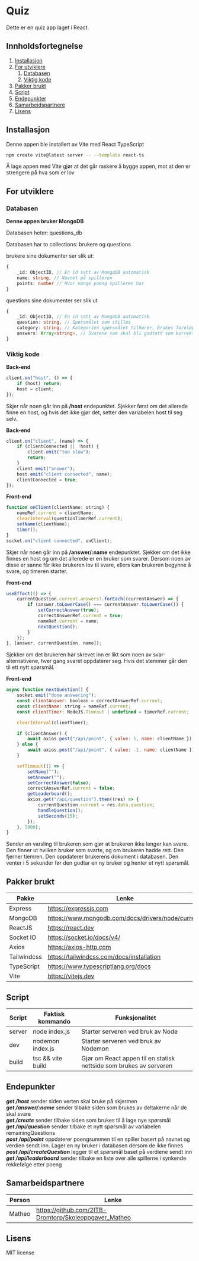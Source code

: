 # Quiz

Dette er en quiz app laget i React.

## Innholdsfortegnelse

1. [Installasjon](#installasjon)
2. [For utviklere](#for-utviklere)
    1. [Databasen](#databasen)
    2. [Viktig kode](#viktig-kode)
3. [Pakker brukt](#pakker-brukt)
4. [Script](#script)
5. [Endepunkter](#endepunkter)
6. [Samarbeidspartnere](#samarbeidspartnere)
7. [Lisens](#lisens)

## Installasjon

Denne appen ble installert av Vite med React TypeScript

```bash
npm create vite@latest server -- --template react-ts
```

Å lage appen med Vite gjør at det går raskere å bygge appen, mot at den er strengere på hva som er lov

## For utviklere

### Databasen

**Denne appen bruker MongoDB**

Databasen heter: questions_db

Databasen har to collections: brukere og questions

brukere sine dokumenter ser slik ut:

```ts
{
    _id: ObjectID, // En id satt av MongoDB automatisk
    name: string, // Navnet på spilleren
    points: number // Hvor mange poeng spilleren har
}
```

questions sine dokumenter ser slik ut

```ts
{
    _id: ObjectID, // En id satt av MongoDB automatisk
    question: string, // Spørsmålet som stilles
    category: string, // Kategorien spørsmålet tilhører, brukes foreløpig ikke til noe
    answers: Array<string>, // Svarene som skal bli godtatt som korrekte
}
```

### Viktig kode

**Back-end**

```js
client.on("host", () => {
    if (host) return;
    host = client;
});
```

Skjer når noen går inn på **/host** endepunktet. Sjekker først om det allerede finne en host, og hvis det ikke gjør det, setter den variabelen host til seg selv.

**Back-end**

```js
client.on("client", (name) => {
    if (clientConnected || !host) {
        client.emit("too slow");
        return;
    }
    client.emit("answer");
    host.emit("client connected", name);
    clientConnected = true;
});
```

**Front-end**

```js
function onClient(clientName: string) {
    nameRef.current = clientName;
    clearInterval(questionTimerRef.current);
    setName(clientName);
    timer();
}
socket.on("client connected", onClient);
```

Skjer når noen går inn på **/answer/:name** endepunktet. Sjekker om det ikke finnes en host og om det allerede er en bruker som svarer. Dersom noen av disse er sanne får ikke brukeren lov til svare, ellers kan brukeren begynne å svare, og timeren starter.

**Front-end**

```js
useEffect(() => {
    currentQuestion.current.answers?.forEach((currentAnswer) => {
        if (answer.toLowerCase() === currentAnswer.toLowerCase()) {
            setCorrectAnswer(true);
            correctAnswerRef.current = true;
            nameRef.current = name;
            nextQuestion();
        }
    });
}, [answer, currentQuestion, name]);
```

Sjekker om det brukeren har skrevet inn er likt som noen av svar-alternativene, hver gang svaret oppdaterer seg. Hvis det stemmer går den til ett nytt spørsmål.

**Front-end**

```js
async function nextQuestion() {
    socket.emit("done answering");
    const clientAnswer: boolean = correctAnswerRef.current;
    const clientName: string = nameRef.current;
    const clientTimer: NodeJS.Timeout | undefined = timerRef.current;

    clearInterval(clientTimer);

    if (clientAnswer) {
        await axios.post("/api/point", { value: 1, name: clientName });
    } else {
        await axios.post("/api/point", { value: -1, name: clientName });
    }

    setTimeout(() => {
        setName("");
        setAnswer("");
        setCorrectAnswer(false);
        correctAnswerRef.current = false;
        getLeaderboard();
        axios.get("/api/question").then((res) => {
            currentQuestion.current = res.data.question;
            handleQuestion();
            setSeconds(15);
        });
    }, 5000);
}
```

Sender en varsling til brukeren som gjør at brukeren ikke lenger kan svare. Den finner ut hvilken bruker som svarte, og om brukeren hadde rett. Den fjerner tiemren. Den oppdaterer brukerens dokument i databasen. Den venter i 5 sekunder før den godtar en ny bruker og henter et nytt spørsmål.

## Pakker brukt

| Pakke       | Lenke                                              |
| ----------- | -------------------------------------------------- |
| Express     | https://expressjs.com                              |
| MongoDB     | https://www.mongodb.com/docs/drivers/node/current/ |
| ReactJS     | https://react.dev                                  |
| Socket IO   | https://socket.io/docs/v4/                         |
| Axios       | https://axios-http.com                             |
| Tailwindcss | https://tailwindcss.com/docs/installation          |
| TypeScript  | https://www.typescriptlang.org/docs                |
| Vite        | https://vitejs.dev                                 |

## Script

| Script | Faktisk kommando  | Funksjonalitet                                                     |
| ------ | ----------------- | ------------------------------------------------------------------ |
| server | node index.js     | Starter serveren ved bruk av Node                                  |
| dev    | nodemon index.js  | Starter serveren ved bruk av Nodemon                               |
| build  | tsc && vite build | Gjør om React appen til en statisk nettside som brukes av serveren |

## Endepunkter

***get /host*** sender siden verten skal bruke på skjermen  
***get /answer/:name*** sender tilbake siden som brukes av deltakerne når de skal svare  
***get /create*** sender tilbake siden som brukes til å lage nye spørsmål  
***get /api/question*** sender tilbake et nytt spørsmål av variabelen remainingQuestions  
***post /api/point*** oppdaterer poengsummen til en spiller basert på navnet og verdien sendt inn. Lager en ny bruker i databasen dersom de ikke finnes  
***post /api/createQuestion*** legger til et spørsmål baset på verdiene sendt inn  
***get /api/leaderboard*** sender tilbake en liste over alle spillerne i synkende rekkefølge etter poeng

## Samarbeidspartnere

| Person | Lenke                                                 |
| ------ | ----------------------------------------------------- |
| Matheo | https://github.com/2ITB-Dromtorp/Skoleoppgaver_Matheo |

## Lisens

MIT license
